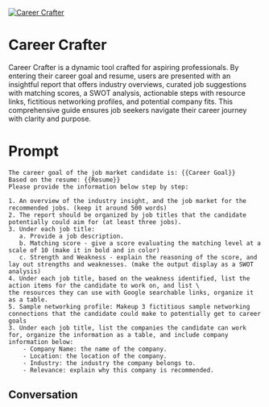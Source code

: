 
[![Career Crafter](https://flow-prompt-covers.s3.us-west-1.amazonaws.com/icon/Minimalist/i15.png)]()
# Career Crafter 
Career Crafter is a dynamic tool crafted for aspiring professionals. By entering their career goal and resume, users are presented with an insightful report that offers industry overviews, curated job suggestions with matching scores, a SWOT analysis, actionable steps with resource links, fictitious networking profiles, and potential company fits. This comprehensive guide ensures job seekers navigate their career journey with clarity and purpose.

# Prompt

```
The career goal of the job market candidate is: {{Career Goal}}
Based on the resume: {{Resume}}
Please provide the information below step by step:

1. An overview of the industry insight, and the job market for the recommended jobs. (keep it around 500 words)
2. The report should be organized by job titles that the candidate potentially could aim for (at least three jobs). 
3. Under each job title:
   a. Provide a job description. 
   b. Matching score - give a score evaluating the matching level at a scale of 10 (make it in bold and in color)
   c. Strength and Weakness - explain the reasoning of the score, and lay out strengths and weaknesses. (make the output display as a SWOT analysis)
4. Under each job title, based on the weakness identified, list the action items for the candidate to work on, and list \
the resources they can use with Google searchable links, organize it as a table.
5. Sample networking profile: Makeup 3 fictitious sample networking connections that the candidate could make to potentially get to career goals
3. Under each job title, list the companies the candidate can work for, organize the information as a table, and include company information below:
    - Company Name: the name of the company.
    - Location: the location of the company.
    - Industry: the industry the company belongs to.
    - Relevance: explain why this company is recommended.  

```

## Conversation




